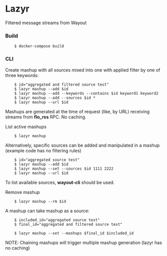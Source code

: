 # Lazyr

Filtered message streams from Wayout

### Build

        $ docker-compose build

### CLI

Create mashup with all sources mixed into one with applied filter by one of three keywords:

        $ id="aggregated and filtered source test"
        $ lazyr mashup --add $id
        $ lazyr mashup --add --keywords --contains $id keyword1 keyword2
        $ lazyr mashup --add --sources $id *
        $ lazyr mashup --url $id

Mashups are generated at the time of request (like, by URL) receiving streams from **flo_rss** RPC. No caching.

List active mashups

        $ lazyr mashup

Alternatively, specific sources can be added and manipulated in a mashup (example code has no filtering rules)

        $ id="aggregated source test"
        $ lazyr mashup --add $id
        $ lazyr mashup --set --sources $id 1111 2222
        $ lazyr mashup --url $id

To list available sources, **wayout-cli** should be used.

Remove mashup

        $ lazyr mashup --rm $id

A mashup can take mashup as a source:

        $ included_id="aggregated source test"
        $ final_id="aggregated and filtered source test"

        $ lazyr mashup --set --mashups $final_id $included_id

NOTE: Chaining mashups will trigger multiple mashup generation (lazyr has no caching)